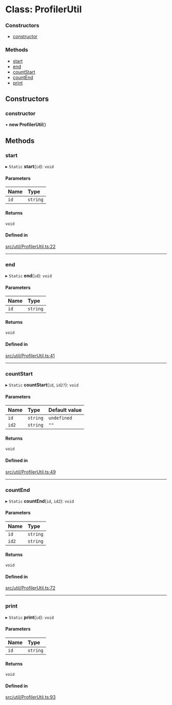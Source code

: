 # Class: ProfilerUtil

### Constructors

- [constructor](ProfilerUtil.md#constructor)

### Methods

- [start](ProfilerUtil.md#start)
- [end](ProfilerUtil.md#end)
- [countStart](ProfilerUtil.md#countstart)
- [countEnd](ProfilerUtil.md#countend)
- [print](ProfilerUtil.md#print)

## Constructors

### constructor

• **new ProfilerUtil**()

## Methods

### start

▸ `Static` **start**(`id`): `void`

#### Parameters

| Name | Type |
| :------ | :------ |
| `id` | `string` |

#### Returns

`void`

#### Defined in

[src/util/ProfilerUtil.ts:22](https://github.com/Orillusion/orillusion/blob/main/src/util/ProfilerUtil.ts#L22)

___

### end

▸ `Static` **end**(`id`): `void`

#### Parameters

| Name | Type |
| :------ | :------ |
| `id` | `string` |

#### Returns

`void`

#### Defined in

[src/util/ProfilerUtil.ts:41](https://github.com/Orillusion/orillusion/blob/main/src/util/ProfilerUtil.ts#L41)

___

### countStart

▸ `Static` **countStart**(`id`, `id2?`): `void`

#### Parameters

| Name | Type | Default value |
| :------ | :------ | :------ |
| `id` | `string` | `undefined` |
| `id2` | `string` | `""` |

#### Returns

`void`

#### Defined in

[src/util/ProfilerUtil.ts:49](https://github.com/Orillusion/orillusion/blob/main/src/util/ProfilerUtil.ts#L49)

___

### countEnd

▸ `Static` **countEnd**(`id`, `id2`): `void`

#### Parameters

| Name | Type |
| :------ | :------ |
| `id` | `string` |
| `id2` | `string` |

#### Returns

`void`

#### Defined in

[src/util/ProfilerUtil.ts:72](https://github.com/Orillusion/orillusion/blob/main/src/util/ProfilerUtil.ts#L72)

___

### print

▸ `Static` **print**(`id`): `void`

#### Parameters

| Name | Type |
| :------ | :------ |
| `id` | `string` |

#### Returns

`void`

#### Defined in

[src/util/ProfilerUtil.ts:93](https://github.com/Orillusion/orillusion/blob/main/src/util/ProfilerUtil.ts#L93)
